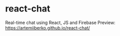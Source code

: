 # react-chat
Real-time chat using React, JS and Firebase
Preview: https://artemiiberko.github.io/react-chat/
